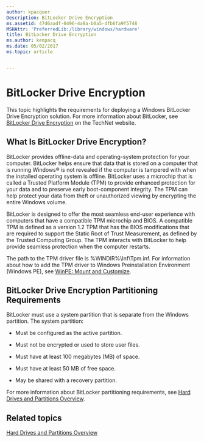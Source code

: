 ```yaml
---
author: kpacquer
Description: BitLocker Drive Encryption
ms.assetid: 47d6aadf-0496-4a8a-b0a5-dfb6fa9f5748
MSHAttr: 'PreferredLib:/library/windows/hardware'
title: BitLocker Drive Encryption
ms.author: kenpacq
ms.date: 05/02/2017
ms.topic: article


---
```


# BitLocker Drive Encryption


This topic highlights the requirements for deploying a Windows BitLocker Drive Encryption solution. For more information about BitLocker, see [BitLocker Drive Encryption](http://go.microsoft.com/fwlink/?LinkId=116601) on the TechNet website.

## <span id="What_Is_BitLocker_Drive_Encryption_"></span><span id="what_is_bitlocker_drive_encryption_"></span><span id="WHAT_IS_BITLOCKER_DRIVE_ENCRYPTION_"></span>What Is BitLocker Drive Encryption?


BitLocker provides offline-data and operating-system protection for your computer. BitLocker helps ensure that data that is stored on a computer that is running Windows® is not revealed if the computer is tampered with when the installed operating system is offline. BitLocker uses a microchip that is called a Trusted Platform Module (TPM) to provide enhanced protection for your data and to preserve early boot-component integrity. The TPM can help protect your data from theft or unauthorized viewing by encrypting the entire Windows volume.

BitLocker is designed to offer the most seamless end-user experience with computers that have a compatible TPM microchip and BIOS. A compatible TPM is defined as a version 1.2 TPM that has the BIOS modifications that are required to support the Static Root of Trust Measurement, as defined by the Trusted Computing Group. The TPM interacts with BitLocker to help provide seamless protection when the computer restarts.

The path to the TPM driver file is %WINDIR%\\Inf\\Tpm.inf. For information about how to add the TPM driver to Windows Preinstallation Environment (Windows PE), see [WinPE: Mount and Customize](winpe-mount-and-customize.md).

## <span id="BitLocker_Drive_Encryption_Partitioning_Requirements"></span><span id="bitlocker_drive_encryption_partitioning_requirements"></span><span id="BITLOCKER_DRIVE_ENCRYPTION_PARTITIONING_REQUIREMENTS"></span>BitLocker Drive Encryption Partitioning Requirements


BitLocker must use a system partition that is separate from the Windows partition. The system partition:

-   Must be configured as the active partition.

-   Must not be encrypted or used to store user files.

-   Must have at least 100 megabytes (MB) of space.

-   Must have at least 50 MB of free space.

-   May be shared with a recovery partition.

For more information about BitLocker partitioning requirements, see [Hard Drives and Partitions Overview](hard-drives-and-partitions.md).

## <span id="related_topics"></span>Related topics


[Hard Drives and Partitions Overview](hard-drives-and-partitions.md)

 

 







